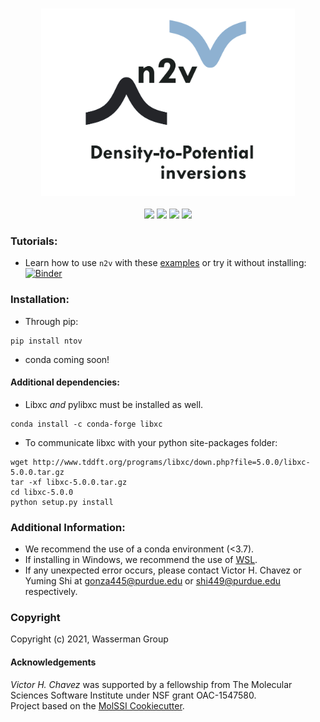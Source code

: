 
<p align="center">
<br>
<img src="media/logo_png.png" alt="n2v" height=300> <br><br>
<a href="https://github.com/wasserman-group/n2v/actions"> <img src="https://github.com/wasserman-group/n2v/actions/workflows/CI.yaml/badge.svg" /></a>
<a href="https://lgtm.com/projects/g/wasserman-group/n2v/?mode=list"><img src="https://img.shields.io/lgtm/grade/python/github/wasserman-group/n2v"></a>
<a href="https://codecov.io/gh/wasserman-group/n2v"> <img src="https://codecov.io/gh/VHchavez/n2v/branch/main/graph/badge.svg?token=4B8r0cQ2Wk" /></a>
<a href="https://github.com/wasserman-group/n2v/blob/main/LICENSE"><img src="https://img.shields.io/github/license/wasserman-group/n2v?color=blue" /></a>
<br>
</p>

  
### Tutorials:
- Learn how to use `n2v` with these [examples](https://github.com/wasserman-group/n2v_examples) or try it without installing: [![Binder](https://mybinder.org/badge_logo.svg)](https://mybinder.org/v2/gh/wasserman-group/n2v_examples/HEAD)

### Installation: 

- Through pip:
```
pip install ntov 
```
- conda coming soon!

#### Additional dependencies: 
- Libxc *and* pylibxc must be installed as well. 
```
conda install -c conda-forge libxc
```
- To communicate libxc with your python site-packages folder:
```
wget http://www.tddft.org/programs/libxc/down.php?file=5.0.0/libxc-5.0.0.tar.gz
tar -xf libxc-5.0.0.tar.gz
cd libxc-5.0.0
python setup.py install
```

### Additional Information: 
- We recommend the use of a conda environment (<3.7).
- If installing in Windows, we recommend the use of [WSL](https://docs.microsoft.com/en-us/windows/wsl/install-win10).
- If any unexpected error occurs, please contact Victor H. Chavez or Yuming Shi at gonza445@purdue.edu or shi449@purdue.edu respectively. 

### Copyright
Copyright (c) 2021, Wasserman Group  

#### Acknowledgements
*Victor H. Chavez* was supported by a fellowship from The Molecular Sciences Software Institute under NSF grant OAC-1547580.  
Project based on the [MolSSI Cookiecutter](https://github.com/molssi/cookiecutter-cms).  
